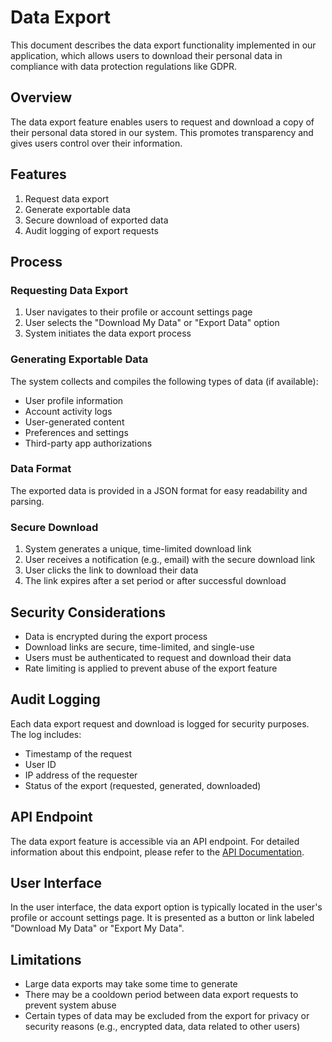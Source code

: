 # Data Export

This document describes the data export functionality implemented in our application, which allows users to download their personal data in compliance with data protection regulations like GDPR.

## Overview

The data export feature enables users to request and download a copy of their personal data stored in our system. This promotes transparency and gives users control over their information.

## Features

1. Request data export
2. Generate exportable data
3. Secure download of exported data
4. Audit logging of export requests

## Process

### Requesting Data Export

1. User navigates to their profile or account settings page
2. User selects the "Download My Data" or "Export Data" option
3. System initiates the data export process

### Generating Exportable Data

The system collects and compiles the following types of data (if available):

- User profile information
- Account activity logs
- User-generated content
- Preferences and settings
- Third-party app authorizations

### Data Format

The exported data is provided in a JSON format for easy readability and parsing.

### Secure Download

1. System generates a unique, time-limited download link
2. User receives a notification (e.g., email) with the secure download link
3. User clicks the link to download their data
4. The link expires after a set period or after successful download

## Security Considerations

- Data is encrypted during the export process
- Download links are secure, time-limited, and single-use
- Users must be authenticated to request and download their data
- Rate limiting is applied to prevent abuse of the export feature

## Audit Logging

Each data export request and download is logged for security purposes. The log includes:

- Timestamp of the request
- User ID
- IP address of the requester
- Status of the export (requested, generated, downloaded)

## API Endpoint

The data export feature is accessible via an API endpoint. For detailed information about this endpoint, please refer to the [API Documentation](../api/README.md#data-export).

## User Interface

In the user interface, the data export option is typically located in the user's profile or account settings page. It is presented as a button or link labeled "Download My Data" or "Export My Data".

## Limitations

- Large data exports may take some time to generate
- There may be a cooldown period between data export requests to prevent system abuse
- Certain types of data may be excluded from the export for privacy or security reasons (e.g., encrypted data, data related to other users)

